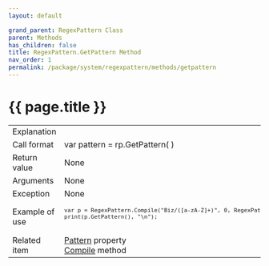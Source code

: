 ```yaml
---
layout: default

grand_parent: RegexPattern Class
parent: Methods
has_children: false
title: RegexPattern.GetPattern Method
nav_order: 1
permalink: /package/system/regexpattern/methods/getpattern
---
```

# {{ page.title }}


<table>
  <tr>
    <td>Explanation</td>
    <td colspan="2"></td>
  </tr>
  <tr>
    <td>Call format</td>
    <td colspan="2">var pattern = rp.GetPattern( )</td>
  </tr>
  <tr>
    <td>Return value</td>
    <td colspan="2">None</td>
  </tr>  
  <tr>
    <td>Arguments</td>
    <td colspan="2">None</td>
  </tr>
  <tr>
    <td>Exception</td>
    <td colspan="2">None</td>
  </tr>
  <tr>
    <td>Example of use</td>
    <td colspan="2"><code><pre>
var p = RegexPattern.Compile("Biz/([a-zA-Z]+)", 0, RegexPattern.Unicode);
print(p.GetPattern(), "\n");
    </pre></code></td>
  </tr>
  <tr>
    <td>Related item</td>
    <td colspan="2"><a href="/package/system/regexpattern/properties/pattern">Pattern</a> property<br><a href="/package/system/regexpattern/methods/getpattern">Compile</a> method</td>
  </tr>
</table>

